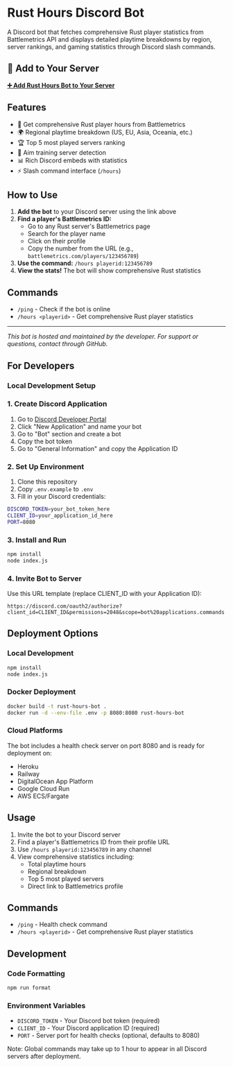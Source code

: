 # Rust Hours Discord Bot

A Discord bot that fetches comprehensive Rust player statistics from Battlemetrics API and displays detailed playtime breakdowns by region, server rankings, and gaming statistics through Discord slash commands.

## 🚀 Add to Your Server

**[➕ Add Rust Hours Bot to Your Server](https://discord.com/oauth2/authorize?client_id=1385626383115489320&permissions=2048&scope=bot%20applications.commands)**

## Features

- 🦀 Get comprehensive Rust player hours from Battlemetrics
- 🌍 Regional playtime breakdown (US, EU, Asia, Oceania, etc.)
- 🏆 Top 5 most played servers ranking
- 🎯 Aim training server detection
- 📊 Rich Discord embeds with statistics
- ⚡ Slash command interface (`/hours`)

## How to Use

1. **Add the bot** to your Discord server using the link above
2. **Find a player's Battlemetrics ID:**
   - Go to any Rust server's Battlemetrics page
   - Search for the player name
   - Click on their profile
   - Copy the number from the URL (e.g., `battlemetrics.com/players/123456789`)
3. **Use the command:** `/hours playerid:123456789`
4. **View the stats!** The bot will show comprehensive Rust statistics

## Commands

- `/ping` - Check if the bot is online
- `/hours <playerid>` - Get comprehensive Rust player statistics

---

*This bot is hosted and maintained by the developer. For support or questions, contact through GitHub.*

## For Developers

### Local Development Setup

### 1. Create Discord Application
1. Go to [Discord Developer Portal](https://discord.com/developers/applications)
2. Click "New Application" and name your bot
3. Go to "Bot" section and create a bot
4. Copy the bot token
5. Go to "General Information" and copy the Application ID

### 2. Set Up Environment
1. Clone this repository
2. Copy `.env.example` to `.env`
3. Fill in your Discord credentials:
```bash
DISCORD_TOKEN=your_bot_token_here
CLIENT_ID=your_application_id_here
PORT=8080
```

### 3. Install and Run
```bash
npm install
node index.js
```

### 4. Invite Bot to Server
Use this URL template (replace CLIENT_ID with your Application ID):
```
https://discord.com/oauth2/authorize?client_id=CLIENT_ID&permissions=2048&scope=bot%20applications.commands
```

## Deployment Options

### Local Development
```bash
npm install
node index.js
```

### Docker Deployment
```bash
docker build -t rust-hours-bot .
docker run -d --env-file .env -p 8080:8080 rust-hours-bot
```

### Cloud Platforms
The bot includes a health check server on port 8080 and is ready for deployment on:
- Heroku
- Railway
- DigitalOcean App Platform
- Google Cloud Run
- AWS ECS/Fargate

## Usage

1. Invite the bot to your Discord server
2. Find a player's Battlemetrics ID from their profile URL
3. Use `/hours playerid:123456789` in any channel
4. View comprehensive statistics including:
   - Total playtime hours
   - Regional breakdown
   - Top 5 most played servers
   - Direct link to Battlemetrics profile

## Commands

- `/ping` - Health check command
- `/hours <playerid>` - Get comprehensive Rust player statistics

## Development

### Code Formatting
```bash
npm run format
```

### Environment Variables
- `DISCORD_TOKEN` - Your Discord bot token (required)
- `CLIENT_ID` - Your Discord application ID (required)  
- `PORT` - Server port for health checks (optional, defaults to 8080)

Note: Global commands may take up to 1 hour to appear in all Discord servers after deployment.
